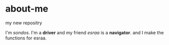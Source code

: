 # about-me
my new repositry

I'm *sondos*. I'm a **driver** and my friend *esraa* is a **navigator**. and I make the functions for esraa.